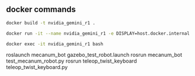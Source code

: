 ## docker commands

```bash
docker build -t nvidia_gemini_r1 .
```

```bash
docker run -it --name nvidia_gemini_r1 -e DISPLAY=host.docker.internal:0.0 nvidia_gemini_r1
```

```bash
docker exec -it nvidia_gemini_r1 bash
```


roslaunch mecanum_bot gazebo_test_robot.launch
rosrun mecanum_bot test_mecanum_robot.py 
rosrun teleop_twist_keyboard teleop_twist_keyboard.py
